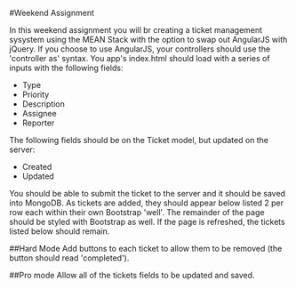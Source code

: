 #Weekend Assignment

In this weekend assignment you will br creating a ticket management sysystem using the MEAN Stack with the option to swap out AngularJS with jQuery. If you choose to use AngularJS, your controllers should use the 'controller as' syntax.  You app's index.html should load with a series of inputs with the following fields:

* Type
* Priority
* Description
* Assignee
* Reporter

The following fields should be on the Ticket model, but updated on the server:
* Created
* Updated

You should be able to submit the ticket to the server and it should be saved into MongoDB. As tickets are added, they should appear below listed 2 per row each within their own Bootstrap 'well'. The remainder of the page should be styled with Bootstrap as well. If the page is refreshed, the tickets listed below should remain.   


##Hard Mode
Add buttons to each ticket to allow them to be removed (the button should read 'completed'). 

##Pro mode
Allow all of the tickets fields to be updated and saved. 
